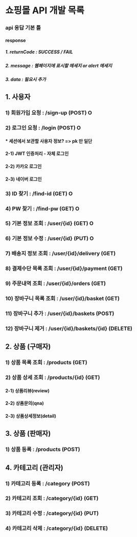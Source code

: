 # 쇼핑몰 API 개발 목록
### api 응답 기본 틀
#### response
##### 1. returnCode : SUCCESS / FAIL
##### 2. message : 웹페이지에 표시할 메세지 or alert 메세지
##### 3. data : 필요시 추가

## 1. 사용자 
### 1) 회원가입 요청 : /sign-up (POST) O

### 2) 로그인 요청 : /login (POST) O
#### * 세션에서 보관할 사용자 정보? => pk 만 일단
#### 2-1) JWT 인증처리 - 자체 로그인
#### 2-2) 카카오 로그인
#### 2-3) 네이버 로그인

### 3) ID 찾기 : /find-id (GET) O
### 4) PW 찾기 : /find-pw (GET) O
### 5) 기본 정보 조회 : /user/{id} (GET) O
### 6) 기본 정보 수정 : /user/{id} (PUT) O
### 7) 배송지 정보 조회 : /user/{id}/delivery (GET)
### 8) 결제수단 목록 조회 : /user/{id}/payment (GET)
### 9) 주문내역 조회 : /user/{id}/orders (GET)
### 10) 장바구니 목록 조회 : /user/{id}/basket (GET)
### 11) 장바구니 추가 : /user/{id}/baskets (POST)
### 12) 장바구니 제거 : /user/{id}/baskets/{id} (DELETE)

## 2. 상품 (구매자)
### 1) 상품 목록 조회 : /products (GET)
### 2) 상품 상세 조회 : /products/{id} (GET)
#### 2-1) 상품리뷰(review)
#### 2-2) 상품문의(qna)
#### 2-3) 상품상세정보(detail)

## 3. 상품 (판매자)
### 1) 상품 등록 : /products (POST)

## 4. 카테고리 (관리자)
### 1) 카테고리 등록 : /category (POST)
### 2) 카테고리 조회 : /category/{id} (GET)
### 3) 카테고리 수정 : /category/{id} (PUT)
### 4) 카테고리 삭제 : /category/{id} (DELETE)
